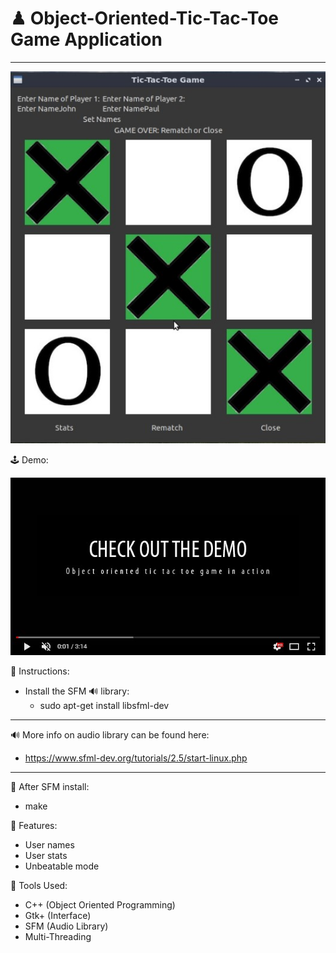 # ♟ Object-Oriented-Tic-Tac-Toe Game Application
-----------------------------
![Game](https://github.com/jpdsnz/Object-Oriented-Tic-Tac-Toe/blob/3a3d3da60b74e3d8b14ec9be5e14d30b447a01ce/ttt.jpg?raw=true)

🕹 Demo:

[![Click to Watch the Video Demo](https://raw.githubusercontent.com/jpdsnz/jpdsnz/main/youtube-blank.jpg)](https://drive.google.com/file/d/1NC70aIaqlYXPKp74di4__m-X-F_LfqGK/view?usp=share_link)


📕 Instructions: 
  - Install the SFM 🔊 library:
    - sudo apt-get install libsfml-dev
---------------------------------------------
🔊 More info on audio library can be found here:
  - https://www.sfml-dev.org/tutorials/2.5/start-linux.php
---------------------------------------------
📕 After SFM install:
  - make
  
🎲 Features: 
  - User names
  - User stats
  - Unbeatable mode
  
🔧 Tools Used:
  - C++ (Object Oriented Programming)
  - Gtk+ (Interface)
  - SFM (Audio Library)
  - Multi-Threading
